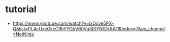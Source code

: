 # tutorial
- https://www.youtube.com/watch?v=ixOcve5PX-Q&list=PL4cUxeGkcC9hYYGbV60Vq3IXYNfDk8At1&index=7&ab_channel=NetNinja
